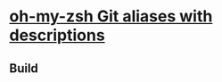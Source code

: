 # [oh-my-zsh Git aliases with descriptions](https://patrislav1.github.io/omz-git-aliases/)

## Build

```

```
